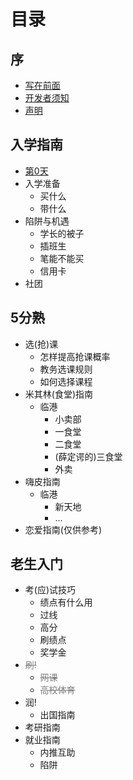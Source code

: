 # 目录

## 序
* [写在前面](README.md)
* [开发者须知](Prologue/developer-notice.md)
* [声明](Prologue/disclaimer.md)

## 入学指南
* [第0天](AdmissionGuide/0day.md)
* 入学准备
  * 买什么
  * 带什么
* 陷阱与机遇
  * 学长的被子
  * 插班生
  * 笔能不能买
  * 信用卡
* 社团
## 5分熟
* 选(抢)课
  * 怎样提高抢课概率
  * 教务选课规则
  * 如何选择课程
* 米其林(食堂)指南
  * 临港
    * 小卖部
    * 一食堂
    * 二食堂
    * (薛定谔的)三食堂
    * 外卖
* 嗨皮指南
  * 临港
    * 新天地
    * ...
* 恋爱指南(仅供参考)
## 老生入门
* 考(应)试技巧
  * 绩点有什么用
  * 过线
  * 高分
  * 刷绩点
  * 奖学金
* <span style="color: grey">~~刷!~~</span>
  * <span style="color: grey">~~网课~~</span>
  * <span style="color: grey">~~高校体育~~</span>
* 润!
  * 出国指南
* 考研指南
* 就业指南
  * 内推互助
  * 陷阱
